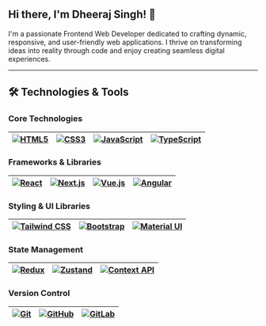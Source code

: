 <h2> Hi there, I'm Dheeraj Singh! 👋 </h2>
<p> I'm a passionate Frontend Web Developer dedicated to crafting dynamic, responsive, and user-friendly web applications. I thrive on transforming ideas into reality through code and enjoy creating seamless digital experiences.</p>
<hr/>

<h2 class="heading-element" dir="auto">🛠️ Technologies &amp; Tools</h2>
<div> 
<h3 class="heading-element" dir="auto">Core Technologies</h3>
  <table>
<thead>
<tr>
<th><a target="_blank" rel="noopener noreferrer nofollow" href="https://camo.githubusercontent.com/90dcf0669edb46e9a63bd6a1c2460817040f3bd0ede67b297a94fc9a00b295ba/68747470733a2f2f696d672e736869656c64732e696f2f62616467652f2d48544d4c352d4533344632363f7374796c653d666c6174266c6f676f3d68746d6c35266c6f676f436f6c6f723d7768697465"><img src="https://camo.githubusercontent.com/90dcf0669edb46e9a63bd6a1c2460817040f3bd0ede67b297a94fc9a00b295ba/68747470733a2f2f696d672e736869656c64732e696f2f62616467652f2d48544d4c352d4533344632363f7374796c653d666c6174266c6f676f3d68746d6c35266c6f676f436f6c6f723d7768697465" alt="HTML5" data-canonical-src="https://img.shields.io/badge/-HTML5-E34F26?style=flat&amp;logo=html5&amp;logoColor=white" style="max-width: 100%;"></a></th>
<th><a target="_blank" rel="noopener noreferrer nofollow" href="https://camo.githubusercontent.com/4081bdd86277757c837b9f3053f58b2f88721f041f95c4568a1f8c0b7c8cd5e5/68747470733a2f2f696d672e736869656c64732e696f2f62616467652f2d435353332d3135373242363f7374796c653d666c6174266c6f676f3d63737333266c6f676f436f6c6f723d7768697465"><img src="https://camo.githubusercontent.com/4081bdd86277757c837b9f3053f58b2f88721f041f95c4568a1f8c0b7c8cd5e5/68747470733a2f2f696d672e736869656c64732e696f2f62616467652f2d435353332d3135373242363f7374796c653d666c6174266c6f676f3d63737333266c6f676f436f6c6f723d7768697465" alt="CSS3" data-canonical-src="https://img.shields.io/badge/-CSS3-1572B6?style=flat&amp;logo=css3&amp;logoColor=white" style="max-width: 100%;"></a></th>
<th><a target="_blank" rel="noopener noreferrer nofollow" href="https://camo.githubusercontent.com/63988a2627145515b51a5b034dc3155b819688f4685003955078bad9c54f7595/68747470733a2f2f696d672e736869656c64732e696f2f62616467652f2d4a6176615363726970742d4637444631453f7374796c653d666c6174266c6f676f3d6a617661736372697074266c6f676f436f6c6f723d626c61636b"><img src="https://camo.githubusercontent.com/63988a2627145515b51a5b034dc3155b819688f4685003955078bad9c54f7595/68747470733a2f2f696d672e736869656c64732e696f2f62616467652f2d4a6176615363726970742d4637444631453f7374796c653d666c6174266c6f676f3d6a617661736372697074266c6f676f436f6c6f723d626c61636b" alt="JavaScript" data-canonical-src="https://img.shields.io/badge/-JavaScript-F7DF1E?style=flat&amp;logo=javascript&amp;logoColor=black" style="max-width: 100%;"></a></th>
<th><a target="_blank" rel="noopener noreferrer nofollow" href="https://camo.githubusercontent.com/2c14d9a09ff3be2968591d5d6539033308b041888d8088bb4dde1da2d781a4f5/68747470733a2f2f696d672e736869656c64732e696f2f62616467652f2d547970655363726970742d3331373843363f7374796c653d666c6174266c6f676f3d74797065736372697074266c6f676f436f6c6f723d7768697465"><img src="https://camo.githubusercontent.com/2c14d9a09ff3be2968591d5d6539033308b041888d8088bb4dde1da2d781a4f5/68747470733a2f2f696d672e736869656c64732e696f2f62616467652f2d547970655363726970742d3331373843363f7374796c653d666c6174266c6f676f3d74797065736372697074266c6f676f436f6c6f723d7768697465" alt="TypeScript" data-canonical-src="https://img.shields.io/badge/-TypeScript-3178C6?style=flat&amp;logo=typescript&amp;logoColor=white" style="max-width: 100%;"></a></th>
</tr>
</thead>
</table>

  <h3 class="heading-element" dir="auto">Frameworks &amp; Libraries</h3>

  <table>
<thead>
<tr>
<th><a target="_blank" rel="noopener noreferrer nofollow" href="https://camo.githubusercontent.com/aca2af8e0383bd92f54da20c400245d4b6275dbf3e38a8c2ce4fae6e2c73093a/68747470733a2f2f696d672e736869656c64732e696f2f62616467652f2d52656163742d3631444146423f7374796c653d666c6174266c6f676f3d7265616374266c6f676f436f6c6f723d626c61636b"><img src="https://camo.githubusercontent.com/aca2af8e0383bd92f54da20c400245d4b6275dbf3e38a8c2ce4fae6e2c73093a/68747470733a2f2f696d672e736869656c64732e696f2f62616467652f2d52656163742d3631444146423f7374796c653d666c6174266c6f676f3d7265616374266c6f676f436f6c6f723d626c61636b" alt="React" data-canonical-src="https://img.shields.io/badge/-React-61DAFB?style=flat&amp;logo=react&amp;logoColor=black" style="max-width: 100%;"></a></th>
<th><a target="_blank" rel="noopener noreferrer nofollow" href="https://camo.githubusercontent.com/6c66acaf1e6a644e535bae697c9f55eb3fdb1ac5f754b7ddd044524f3b431528/68747470733a2f2f696d672e736869656c64732e696f2f62616467652f2d4e6578742e6a732d3030303030303f7374796c653d666c6174266c6f676f3d6e657874646f746a73266c6f676f436f6c6f723d7768697465"><img src="https://camo.githubusercontent.com/6c66acaf1e6a644e535bae697c9f55eb3fdb1ac5f754b7ddd044524f3b431528/68747470733a2f2f696d672e736869656c64732e696f2f62616467652f2d4e6578742e6a732d3030303030303f7374796c653d666c6174266c6f676f3d6e657874646f746a73266c6f676f436f6c6f723d7768697465" alt="Next.js" data-canonical-src="https://img.shields.io/badge/-Next.js-000000?style=flat&amp;logo=nextdotjs&amp;logoColor=white" style="max-width: 100%;"></a></th>
<th><a target="_blank" rel="noopener noreferrer nofollow" href="https://camo.githubusercontent.com/401624de0c659e54ecc9a85376e9af539d4ca78273b014561a327a0f85393154/68747470733a2f2f696d672e736869656c64732e696f2f62616467652f2d5675652e6a732d3446433038443f7374796c653d666c6174266c6f676f3d7675652e6a73266c6f676f436f6c6f723d7768697465"><img src="https://camo.githubusercontent.com/401624de0c659e54ecc9a85376e9af539d4ca78273b014561a327a0f85393154/68747470733a2f2f696d672e736869656c64732e696f2f62616467652f2d5675652e6a732d3446433038443f7374796c653d666c6174266c6f676f3d7675652e6a73266c6f676f436f6c6f723d7768697465" alt="Vue.js" data-canonical-src="https://img.shields.io/badge/-Vue.js-4FC08D?style=flat&amp;logo=vue.js&amp;logoColor=white" style="max-width: 100%;"></a></th>
<th><a target="_blank" rel="noopener noreferrer nofollow" href="https://camo.githubusercontent.com/a56d859bb97462d3f46ce1d6a0be9acaf89a2e9a135462b6c673a3deccc40f07/68747470733a2f2f696d672e736869656c64732e696f2f62616467652f2d416e67756c61722d4444303033313f7374796c653d666c6174266c6f676f3d616e67756c6172266c6f676f436f6c6f723d7768697465"><img src="https://camo.githubusercontent.com/a56d859bb97462d3f46ce1d6a0be9acaf89a2e9a135462b6c673a3deccc40f07/68747470733a2f2f696d672e736869656c64732e696f2f62616467652f2d416e67756c61722d4444303033313f7374796c653d666c6174266c6f676f3d616e67756c6172266c6f676f436f6c6f723d7768697465" alt="Angular" data-canonical-src="https://img.shields.io/badge/-Angular-DD0031?style=flat&amp;logo=angular&amp;logoColor=white" style="max-width: 100%;"></a></th>
</tr>
</thead>
</table>
<h3 class="heading-element" dir="auto">Styling &amp; UI Libraries</h3>

<table>
<thead>
<tr>
<th><a target="_blank" rel="noopener noreferrer nofollow" href="https://camo.githubusercontent.com/58cd0f0f7e745ac74fa418f7a8771e7e99654ba0e005f8d5cf3f110037c68546/68747470733a2f2f696d672e736869656c64732e696f2f62616467652f2d5461696c77696e642532304353532d3338423241433f7374796c653d666c6174266c6f676f3d7461696c77696e642d637373266c6f676f436f6c6f723d7768697465"><img src="https://camo.githubusercontent.com/58cd0f0f7e745ac74fa418f7a8771e7e99654ba0e005f8d5cf3f110037c68546/68747470733a2f2f696d672e736869656c64732e696f2f62616467652f2d5461696c77696e642532304353532d3338423241433f7374796c653d666c6174266c6f676f3d7461696c77696e642d637373266c6f676f436f6c6f723d7768697465" alt="Tailwind CSS" data-canonical-src="https://img.shields.io/badge/-Tailwind%20CSS-38B2AC?style=flat&amp;logo=tailwind-css&amp;logoColor=white" style="max-width: 100%;"></a></th>
<th><a target="_blank" rel="noopener noreferrer nofollow" href="https://camo.githubusercontent.com/30b39c863e4b2459366b486fb34ce199ea1914636628a552c9294d7ef0ece475/68747470733a2f2f696d672e736869656c64732e696f2f62616467652f2d426f6f7473747261702d3739353242333f7374796c653d666c6174266c6f676f3d626f6f747374726170266c6f676f436f6c6f723d7768697465"><img src="https://camo.githubusercontent.com/30b39c863e4b2459366b486fb34ce199ea1914636628a552c9294d7ef0ece475/68747470733a2f2f696d672e736869656c64732e696f2f62616467652f2d426f6f7473747261702d3739353242333f7374796c653d666c6174266c6f676f3d626f6f747374726170266c6f676f436f6c6f723d7768697465" alt="Bootstrap" data-canonical-src="https://img.shields.io/badge/-Bootstrap-7952B3?style=flat&amp;logo=bootstrap&amp;logoColor=white" style="max-width: 100%;"></a></th>
<th><a target="_blank" rel="noopener noreferrer nofollow" href="https://camo.githubusercontent.com/7c0259e15477e49afb9892bac24e38e898bc942285b54478e2d93c08ba652003/68747470733a2f2f696d672e736869656c64732e696f2f62616467652f2d4d6174657269616c25323055492d3030383143423f7374796c653d666c6174266c6f676f3d6d6174657269616c2d7569266c6f676f436f6c6f723d7768697465"><img src="https://camo.githubusercontent.com/7c0259e15477e49afb9892bac24e38e898bc942285b54478e2d93c08ba652003/68747470733a2f2f696d672e736869656c64732e696f2f62616467652f2d4d6174657269616c25323055492d3030383143423f7374796c653d666c6174266c6f676f3d6d6174657269616c2d7569266c6f676f436f6c6f723d7768697465" alt="Material UI" data-canonical-src="https://img.shields.io/badge/-Material%20UI-0081CB?style=flat&amp;logo=material-ui&amp;logoColor=white" style="max-width: 100%;"></a></th>
</tr>
</thead>
</table>

<h3 class="heading-element" dir="auto">State Management</h3>
<table>
<thead>
<tr>
<th><a target="_blank" rel="noopener noreferrer nofollow" href="https://camo.githubusercontent.com/2028c9cfa728e2411ff5beab700d7e198587a6af9a45324b580678795a1de7e2/68747470733a2f2f696d672e736869656c64732e696f2f62616467652f2d52656475782d3736344142433f7374796c653d666c6174266c6f676f3d7265647578266c6f676f436f6c6f723d7768697465"><img src="https://camo.githubusercontent.com/2028c9cfa728e2411ff5beab700d7e198587a6af9a45324b580678795a1de7e2/68747470733a2f2f696d672e736869656c64732e696f2f62616467652f2d52656475782d3736344142433f7374796c653d666c6174266c6f676f3d7265647578266c6f676f436f6c6f723d7768697465" alt="Redux" data-canonical-src="https://img.shields.io/badge/-Redux-764ABC?style=flat&amp;logo=redux&amp;logoColor=white" style="max-width: 100%;"></a></th>
<th><a target="_blank" rel="noopener noreferrer nofollow" href="https://camo.githubusercontent.com/7cf9735db1561f6e6194152d67f24183e1564bf218350d473ac306808dfa704b/68747470733a2f2f696d672e736869656c64732e696f2f62616467652f2d5a757374616e642d3030303030303f7374796c653d666c6174266c6f676f3d7a757374616e64266c6f676f436f6c6f723d7768697465"><img src="https://camo.githubusercontent.com/7cf9735db1561f6e6194152d67f24183e1564bf218350d473ac306808dfa704b/68747470733a2f2f696d672e736869656c64732e696f2f62616467652f2d5a757374616e642d3030303030303f7374796c653d666c6174266c6f676f3d7a757374616e64266c6f676f436f6c6f723d7768697465" alt="Zustand" data-canonical-src="https://img.shields.io/badge/-Zustand-000000?style=flat&amp;logo=zustand&amp;logoColor=white" style="max-width: 100%;"></a></th>
<th><a target="_blank" rel="noopener noreferrer nofollow" href="https://camo.githubusercontent.com/a7e03ea3cdec59be2062c952dcad4592b03b4af73ae9643f8d60f1b786da8ae2/68747470733a2f2f696d672e736869656c64732e696f2f62616467652f2d436f6e746578742532304150492d3631444146423f7374796c653d666c6174266c6f676f3d7265616374266c6f676f436f6c6f723d626c61636b"><img src="https://camo.githubusercontent.com/a7e03ea3cdec59be2062c952dcad4592b03b4af73ae9643f8d60f1b786da8ae2/68747470733a2f2f696d672e736869656c64732e696f2f62616467652f2d436f6e746578742532304150492d3631444146423f7374796c653d666c6174266c6f676f3d7265616374266c6f676f436f6c6f723d626c61636b" alt="Context API" data-canonical-src="https://img.shields.io/badge/-Context%20API-61DAFB?style=flat&amp;logo=react&amp;logoColor=black" style="max-width: 100%;"></a></th>
</tr>
</thead>
</table>

<h3 class="heading-element" dir="auto">Version Control</h3>
<table>
<thead>
<tr>
<th><a target="_blank" rel="noopener noreferrer nofollow" href="https://camo.githubusercontent.com/9b6d0a9ba088c4e735d5dda96c38c9be4553fe80ce3c408fec29de5a3e0222b3/68747470733a2f2f696d672e736869656c64732e696f2f62616467652f2d4769742d4630353033323f7374796c653d666c6174266c6f676f3d676974266c6f676f436f6c6f723d7768697465"><img src="https://camo.githubusercontent.com/9b6d0a9ba088c4e735d5dda96c38c9be4553fe80ce3c408fec29de5a3e0222b3/68747470733a2f2f696d672e736869656c64732e696f2f62616467652f2d4769742d4630353033323f7374796c653d666c6174266c6f676f3d676974266c6f676f436f6c6f723d7768697465" alt="Git" data-canonical-src="https://img.shields.io/badge/-Git-F05032?style=flat&amp;logo=git&amp;logoColor=white" style="max-width: 100%;"></a></th>
<th><a target="_blank" rel="noopener noreferrer nofollow" href="https://camo.githubusercontent.com/b0af661b7ac10be5a70afb9f06197ea92d512f0d76966ae9d855c19139b5702b/68747470733a2f2f696d672e736869656c64732e696f2f62616467652f2d4769744875622d3138313731373f7374796c653d666c6174266c6f676f3d676974687562266c6f676f436f6c6f723d7768697465"><img src="https://camo.githubusercontent.com/b0af661b7ac10be5a70afb9f06197ea92d512f0d76966ae9d855c19139b5702b/68747470733a2f2f696d672e736869656c64732e696f2f62616467652f2d4769744875622d3138313731373f7374796c653d666c6174266c6f676f3d676974687562266c6f676f436f6c6f723d7768697465" alt="GitHub" data-canonical-src="https://img.shields.io/badge/-GitHub-181717?style=flat&amp;logo=github&amp;logoColor=white" style="max-width: 100%;"></a></th>
<th><a target="_blank" rel="noopener noreferrer nofollow" href="https://camo.githubusercontent.com/872f285d713916a324852e3670fb347fc37448720e7d0635ec833ce6d3be893b/68747470733a2f2f696d672e736869656c64732e696f2f62616467652f2d4769744c61622d4643364432363f7374796c653d666c6174266c6f676f3d6769746c6162266c6f676f436f6c6f723d7768697465"><img src="https://camo.githubusercontent.com/872f285d713916a324852e3670fb347fc37448720e7d0635ec833ce6d3be893b/68747470733a2f2f696d672e736869656c64732e696f2f62616467652f2d4769744c61622d4643364432363f7374796c653d666c6174266c6f676f3d6769746c6162266c6f676f436f6c6f723d7768697465" alt="GitLab" data-canonical-src="https://img.shields.io/badge/-GitLab-FC6D26?style=flat&amp;logo=gitlab&amp;logoColor=white" style="max-width: 100%;"></a></th>
</tr>
</thead>
</table>
</div>
<!--
**dheeraj98876/dheeraj98876** is a ✨ _special_ ✨ repository because its `README.md` (this file) appears on your GitHub profile.

Here are some ideas to get you started:

- 🔭 I’m currently working on ...
- 🌱 I’m currently learning ...
- 👯 I’m looking to collaborate on ...
- 🤔 I’m looking for help with ...
- 💬 Ask me about ...
- 📫 How to reach me: ...
- 😄 Pronouns: ...
- ⚡ Fun fact: ...
-->
